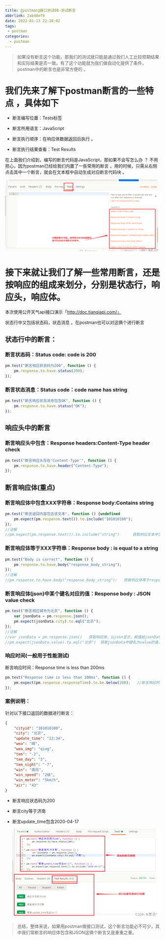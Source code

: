 ```yaml
---
title: 〖postman〗接口测试08-测试断言
abbrlink: 2ab40ef8
date: 2022-01-13 22:28:02
tags:
 - postman
categories:
  - postman
---
```


> 如果没有断言这个功能，那我们的测试就只能是通过我们人工比较预期结果和实际结果是否一致。有了这个功能就为我们做自动化提供了条件，postman中的断言也是非常方便的 。 <!-- more --> 

# 我们先来了解下postman断言的一些特点 ，具体如下

-  断言编写位置：Tests标签


-  断言所用语言：JavaScript


-  断言执行顺序：在响应体数据返回后执行 。


-  断言执行结果查看：Test Results


在上面我们介绍到，编写的断言代码是JavaScript，那如果不会写怎么办 ？ 不用担心，因为postman已经给我们内置了一些常用的断言 。用的时候，只需从右侧点击其中一个断言，就会在文本框中自动生成对应断言代码块 。

 ![img](/img/blog/postman/08/08-01.png) 

# 接下来就让我们了解一些常用断言，还是按响应的组成来划分，分别是状态行，响应头，响应体。

本次使用公开天气api接口演示「http://doc.tianqiapi.com/」


状态行中又包括状态码，状态消息 。在postman也可以对这俩个进行断言
## 状态行中的断言：

### 断言状态码：Status code: code is 200
```javascript
pm.test("断言相应状态码为200", function () {
    pm.response.to.have.status(200);
});	
```
### 断言状态消息：Status code：code name has string
```javascript
pm.test("断言响应状态消息包含OK", function () {
    pm.response.to.have.status("OK");
});
```
## 响应头中的断言

### 断言响应头中包含：Response headers:Content-Type header check
```javascript
pm.test("断言响应头存在'Content-Type'", function () {
    pm.response.to.have.header("Content-Type"); 
});
```
## 断言响应体(重点)

### 断言响应体中包含XXX字符串：Response body:Contains string
```javascript
pm.test("断言返回内容包含该文本", function () {undefined
    pm.expect(pm.response.text()).to.include("101010100");
});   
//注解
//pm.expect(pm.response.text()).to.include("string")      获取响应文本中包含string
```
### 断言响应体等于XXX字符串：Response body : is equal to a string

```javascript
pm.test("Body is correct", function () {
    pm.response.to.have.body("response_body_string");
});
//注解
//pm.response.to.have.body("response_body_string");   获取响应体等于response_body_string
```
### 断言响应体(json)中某个键名对应的值：Response body : JSON value check

```javascript
pm.test("断言相应城市为北京", function () {
    var jsonData = pm.response.json();
    pm.expect(jsonData.city).to.eql("北京");
});
//注解
//var jsonData = pm.response.json()   获取响应体，以json显示，赋值给jsonData .注意：该响应体必须返会是的json，否则会报错
//pm.expect(jsonData.value).to.eql("北京")  获取jsonData中键名为value的值，然后和"北京"进行比较
```
### 响应时间(一般用于性能测试)

断言响应时间：Response time is less than 200ms
```javascript
pm.test("Response time is less than 200ms", function () {
    pm.expect(pm.response.responseTime).to.be.below(200);   //断言响应时间<200ms
});
```
### 案例说明：

针对以下接口返回的数据进行断言：
```json
{
    "cityid": "101010100",
    "city": "北京",
    "update_time": "22:34",
    "wea": "晴",
    "wea_img": "qing",
    "tem": "-2",
    "tem_day": "3",
    "tem_night": "-7",
    "win": "南风",
    "win_speed": "2级",
    "win_meter": "5km/h",
    "air": "43"
}
```
- 断言响应状态码为200
- 断言city等于济南
- 断言update_time包含2020-04-17

  ![img](/img/blog/postman/08/08-02.png) 

>  总结，整体来说，如果用postman做接口测试，这个断言功能必不可少，其中我们常断言的响应体包含和JSON这俩个断言又是重重之重。